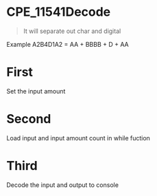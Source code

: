 # CPE_11541Decode

> It will separate out char and digital

Example A2B4D1A2 = AA + BBBB + D + AA

# First

Set the input amount

# Second 

Load input and input amount count in while fuction

# Third

Decode the input and output to console

